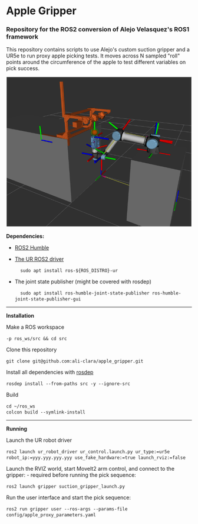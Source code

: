 # Apple Gripper
### Repository for the ROS2 conversion of Alejo Velasquez's ROS1 framework

This repository contains scripts to use Alejo's custom suction gripper and a UR5e to run proxy apple picking tests. It moves across N sampled "roll" points around the circumference of the apple to test different variables on pick success.
<p align="center">
  <img src="doc/gazebo_world.png">
</p>

**Dependencies:**

- [ROS2 Humble](https://docs.ros.org/en/humble/Installation/Ubuntu-Install-Debians.html)

- [The UR ROS2 driver](https://github.com/UniversalRobots/Universal_Robots_ROS2_Driver/tree/humble)

        sudo apt install ros-${ROS_DISTRO}-ur

- The joint state publisher (might be covered with rosdep)

        sudo apt install ros-humble-joint-state-publisher ros-humble-joint-state-publisher-gui


---
**Installation**

Make a ROS workspace

    -p ros_ws/src && cd src

Clone this repository

    git clone git@github.com:ali-clara/apple_gripper.git

Install all dependencies with [rosdep](https://docs.ros.org/en/humble/Tutorials/Intermediate/Rosdep.html)

    rosdep install --from-paths src -y --ignore-src

Build

    cd ~/ros_ws
    colcon build --symlink-install

---

**Running**

Launch the UR robot driver

    ros2 launch ur_robot_driver ur_control.launch.py ur_type:=ur5e robot_ip:=yyy.yyy.yyy.yyy use_fake_hardware:=true launch_rviz:=false

Launch the RVIZ world, start MoveIt2 arm control, and connect to the gripper: - required before running the pick sequence:

    ros2 launch gripper suction_gripper_launch.py

Run the user interface and start the pick sequence:

    ros2 run gripper user --ros-args --params-file config/apple_proxy_parameters.yaml

